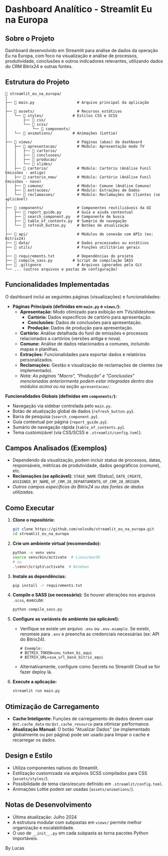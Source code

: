 # Dashboard Analítico - Streamlit Eu na Europa

## Sobre o Projeto

Dashboard desenvolvido em Streamlit para análise de dados da operação Eu na Europa, com foco na visualização e análise de processos, produtividade, conclusões e outros indicadores relevantes, utilizando dados do CRM Bitrix24 e outras fontes.

## Estrutura do Projeto

```
📂 streamlit_eu_na_europa/
│
├── 📄 main.py                   # Arquivo principal da aplicação
│
├── 📂 assets/                   # Recursos estáticos
│   └── 📂 styles/             # Estilos CSS e SCSS
│       ├── 📂 css/
│       └── 📂 scss/
│           └── 📂 components/
│   └── 📂 animations/         # Animações (Lottie)
│
├── 📂 views/                    # Páginas (abas) do dashboard
│   ├── 📂 apresentacao/         # Módulo: Apresentação modo TV
│   │   ├── 📂 cartorio/
│   │   ├── 📂 conclusoes/
│   │   ├── 📂 producao/
│   │   └── 📂 slides/
│   ├── 📂 cartorio/             # Módulo: Cartório (Análise Funil Emissões - antigo)
│   ├── 📂 cartorio_new/         # Módulo: Cartório (Análise Funil Emissões - novo)
│   ├── 📂 comune/               # Módulo: Comune (Análise Comune)
│   ├── 📂 extracoes/            # Módulo: Extrações de Dados
│   └── 📂 reclamacoes/          # Módulo: Reclamações de Clientes (se aplicável)
│
├── 📂 components/               # Componentes reutilizáveis da UI
│   ├── 📄 report_guide.py       # Guia e ajuda contextual
│   ├── 📄 search_component.py   # Componente de busca
│   ├── 📄 table_of_contents.py  # Sumário de navegação
│   └── 📄 refresh_button.py     # Botões de atualização
│
├── 📂 api/                      # Módulos de conexão com APIs (ex: Bitrix24)
├── 📂 data/                     # Dados processados ou estáticos
├── 📂 utils/                    # Funções utilitárias gerais
│
├── 📄 requirements.txt          # Dependências do projeto
├── 📄 compile_sass.py         # Script de compilação SASS
├── 📄 .gitignore                # Arquivos ignorados pelo Git
└── ... (outros arquivos e pastas de configuração)
```

## Funcionalidades Implementadas

O dashboard inclui as seguintes páginas (visualizações) e funcionalidades:

- **Páginas Principais (definidas em `main.py` e `views/`):**
    - **Apresentação:** Modo otimizado para exibição em TVs/slideshow.
        - **Cartório:** Dados específicos de cartório para apresentação.
        - **Conclusões:** Dados de conclusões para apresentação.
        - **Produção:** Dados de produção para apresentação.
    - **Cartório:** Análise detalhada do funil de emissões e processos relacionados a cartórios (versões antiga e nova).
    - **Comune:** Análise de dados relacionados a comunes, incluindo mapas e planilhas.
    - **Extrações:** Funcionalidades para exportar dados e relatórios personalizados.
    - **Reclamações:** Gestão e visualização de reclamações de clientes (se implementado).
    - *Nota: As páginas "Macro", "Produção" e "Conclusões" mencionadas anteriormente podem estar integradas dentro dos módulos acima ou na seção `apresentacao/`.*

**Funcionalidades Globais (definidas em `components/`):**
- Navegação via sidebar controlada pelo `main.py`.
- Botão de atualização global de dados (`refresh_button.py`).
- Barra de pesquisa (`search_component.py`).
- Guia contextual por página (`report_guide.py`).
- Sumário de navegação rápida (`table_of_contents.py`).
- Tema customizável (via CSS/SCSS e `.streamlit/config.toml`).

## Campos Analisados (Exemplos)

- Dependendo da visualização, podem incluir status de processos, datas, responsáveis, métricas de produtividade, dados geográficos (comune), etc.
- **Reclamações (se aplicável):** `STAGE_NAME` (Status), `DATE_CREATE`, `ASSIGNED_BY_NAME`, `UF_CRM_28_DEPARTAMENTO`, `UF_CRM_28_ORIGEM`.
- *Outros campos específicos do Bitrix24 ou das fontes de dados utilizadas.*

## Como Executar

1.  **Clone o repositório:**
    ```bash
    git clone https://github.com/velos0o/streamlit_eu_na_europa.git
    cd streamlit_eu_na_europa
    ```
2.  **Crie um ambiente virtual (recomendado):**
    ```bash
    python -m venv venv
    source venv/bin/activate  # Linux/macOS
    # ou
    .\venv\Scripts\activate  # Windows
    ```
3.  **Instale as dependências:**
    ```bash
    pip install -r requirements.txt
    ```
4.  **Compile o SASS (se necessário):**
    Se houver alterações nos arquivos `.scss`, execute:
    ```bash
    python compile_sass.py
    ```
5.  **Configure as variáveis de ambiente (se aplicável):**
    - Verifique se existe um arquivo `.env` ou `.env.example`. Se existir, renomeie para `.env` e preencha as credenciais necessárias (ex: API do Bitrix24).
      ```dotenv
      # Exemplo:
      # BITRIX_TOKEN=seu_token_bi_aqui
      # BITRIX_URL=sua_url_base_bitrix_aqui
      ```
    - Alternativamente, configure como Secrets no Streamlit Cloud se for fazer deploy lá.

6.  **Execute a aplicação:**
    ```bash
    streamlit run main.py
    ```

## Otimização de Carregamento

- **Cache Inteligente:** Funções de carregamento de dados devem usar `@st.cache_data` ou `@st.cache_resource` para otimizar performance.
- **Atualização Manual:** O botão "Atualizar Dados" (se implementado globalmente ou por página) pode ser usado para limpar o cache e recarregar os dados.

## Design e Estilo

- Utiliza componentes nativos do Streamlit.
- Estilização customizada via arquivos SCSS compilados para CSS (`assets/styles/`).
- Possibilidade de tema claro/escuro definido em `.streamlit/config.toml`.
- Animações Lottie podem ser usadas (`assets/animations/`).

## Notas de Desenvolvimento

- Última atualização: Julho 2024
- A estrutura modular com subpastas em `views/` permite melhor organização e escalabilidade.
- O uso de `__init__.py` em cada subpasta as torna pacotes Python importáveis.

By Lucas